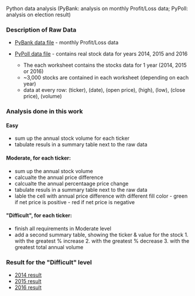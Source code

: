 Python data analysis (PyBank: analysis on monthly Profit/Loss data; PyPoll: analysis on election result)

### Description of Raw Data

* [PyBank data file](PyBank/Resources/budget_data.csv) - monthly Profit/Loss data
* [PyPoll data file](PyPoll/Resources/election_data.csv) - contains real stock data for years 2014, 2015 and 2016

  - The each worksheet contains the stocks data for 1 year (2014, 2015 or 2016)
  - ~3,000 stocks are contained in each worksheet (depending on each year)
  - data at every row: (ticker), (date), (open price), (high), (low), (close price), (volume)

 ### Analysis done in this work

 #### Easy 
  - sum up the annual stock volume for each ticker
  - tabulate resuls in a summary table next to the raw data 

 #### Moderate, for each ticker: 
  - sum up the annual stock volume 
  - calcualte the annual price difference
  - calcualte the annual percentaage price change
  - tabulate resuls in a summary table next to the raw data 
  - lable the cell with annual price difference with different fill color
  		- green if net price is positive
  		- red if net price is negative

 #### "Difficult", for each ticker: 
  - finish all requirements in Moderate level
  - add a second summary table, showing the ticker & value for the stock
  		1.  with the greatest % increase
  		2.  with the greatest % decrease
  		3.  with the greatest total annual volume 

### Result for the "Difficult" level
* [2014 result](2014_VBA_Multiple_years_Stocks_Data_Analysis.png)
* [2015 result](2015_VBA_Multiple_years_Stocks_Data_Analysis.png)
* [2016 result](2016_VBA_Multiple_years_Stocks_Data_Analysis.png)
